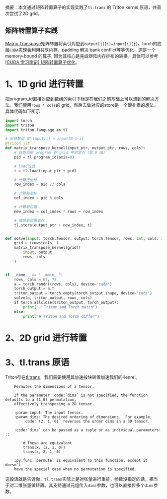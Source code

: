 摘要：本文通过矩阵转置算子的实现实践了`tl.trans` 的 Triton kernel 原语，并首次尝试了2D grid。

## 矩阵转置算子实践

[Matrix Transpose](https://leetgpu.com/challenges/matrix-transpose)矩阵转置将索引对应到`output[j][i]=input[i][j]`。torch的底层`CUDA`实现会利用共享内存，padding 解决 bank conflict等等优化，这是一个memory-bound 的算子, 因为其核心是完成矩阵内存排布的转换。具体可以参考[[CUDA 学习笔记] 矩阵转置算子优化](https://zhuanlan.zhihu.com/p/692010210)。

# 1、1D grid 进行转置

把program_id直接对应到数组的索引下标是在我们之前基础上可以想到的解决方法。我们使用`rows * cols`的 grid，然后去做对应的store是一个很朴素的想法。具体代码如下所示

```Python
import torch
import triton
import triton.language as tl

# 反转数组 即 input[i] ↔ input[N-1-i]
@triton.jit
def matrix_transpose_kernel(input_ptr, output_ptr, rows, cols):
    # 获取当前 program 在 grid 中的索引（第 0 维）
    pid = tl.program_id(axis=0)

    # load旧值
    t = tl.load(input_ptr + pid)

    # 计算行坐标
    row_index = pid // cols

    # 计算列坐标
    col_index = pid % cols

    # 计算新位置
    new_index = col_index * rows + row_index

    # 按照新位置去存
    tl.store(output_ptr + new_index, t)


def solve(input: torch.Tensor, output: torch.Tensor, rows: int, cols: int):
    grid = (rows*cols, )
    matrix_transpose_kernel[grid](
        input, output,
        rows, cols
    )


if __name__ == "__main__":
    rows, cols = 63, 72
    a = torch.randn((rows, cols), device='cuda')
    torch_output = a.T
    triton_output = torch.empty(torch_output.shape, device='cuda')
    solve(a, triton_output, rows, cols)
    if torch.allclose(triton_output, torch_output):
        print("✅ Triton and Torch match")
    else:
        print("❌ Triton and Torch differ")
```


# 2、2D grid 进行转置

# 3、tl.trans 原语

Triton存在[tl.trans](https://github.com/triton-lang/triton/blob/c817b9b63d40ead1ed023b7663f5ea14f676f4bc/python/triton/language/core.py#L1740)，我们需要使用其加速按块转置加速我们的Kenrel。

```
    Permutes the dimensions of a tensor.

    If the parameter :code:`dims` is not specified, the function defaults to a (1,0) permutation,
    effectively transposing a 2D tensor.

    :param input: The input tensor.
    :param dims: The desired ordering of dimensions.  For example,
        :code:`(2, 1, 0)` reverses the order dims in a 3D tensor.

    :code:`dims` can be passed as a tuple or as individual parameters: ::

        # These are equivalent
        trans(x, (2, 1, 0))
        trans(x, 2, 1, 0)

    :py:func:`permute` is equivalent to this function, except it doesn't
    have the special case when no permutation is specified.
```

这段话就是告诉你，`tl.trans`实际上是对张量进行重排，参数没指定的话，相当于对二维张量做转置。其支持通过元组传入`dims`参数，也可以直接传多个`dims`参数。
